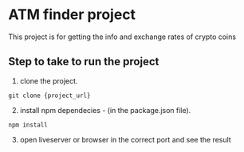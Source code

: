 # ATM finder project

This project is for getting the info and exchange rates of crypto coins

## Step to take to run the project

1. clone the project.

`git clone {project_url}`

2. install npm dependecies - (in the package.json file).

`npm install`

3. open liveserver or browser in the correct port and see the result‏
